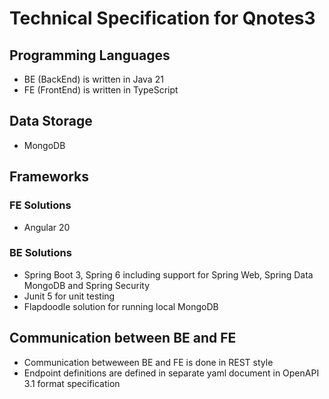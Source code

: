 # Technical Specification for Qnotes3

## Programming Languages

- BE (BackEnd) is written in Java 21
- FE (FrontEnd) is written in TypeScript

## Data Storage
- MongoDB

## Frameworks
### FE Solutions
- Angular 20
### BE Solutions
- Spring Boot 3, Spring 6 including support for Spring Web, Spring Data MongoDB and Spring Security
- Junit 5 for unit testing
- Flapdoodle solution for running local MongoDB 

## Communication between BE and FE
- Communication betweween BE and FE is done in REST style
- Endpoint definitions are defined in separate yaml document in OpenAPI 3.1 format specification
